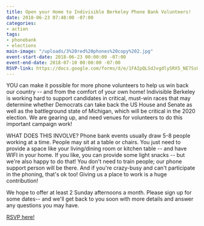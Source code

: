 ```yaml
---
title: Open your Home to Indivisible Berkeley Phone Bank Volunteers!
date: 2018-06-23 07:48:00 -07:00
categories:
- action
tags:
- phonebank
- elections
main-image: "/uploads/3%20red%20phones%20copy%202.jpg"
event-start-date: 2018-06-23 00:00:00 -07:00
event-end-date: 2018-07-10 00:00:00 -07:00
RSVP-link: https://docs.google.com/forms/d/e/1FAIpQLSdJvgdlySRX5_NE7SsU7Ui9rLH8uqbAhQUWRTqAKxyq_iGmFA/viewform
---
```


YOU can make it possible for more phone volunteers to help us win back our country --  and from the comfort of your own home! Indivisible Berkeley is working hard to support candidates in critical, must-win races that may determine whether Democrats can take back the US House and Senate as well as the battleground state of Michigan, which will be critical in the 2020 election.  We are gearing up, and need venues for volunteers  to do this important  campaign work!

WHAT DOES THIS INVOLVE? Phone bank events usually draw 5-8 people working at a time.  People may sit at a table or chairs. You just need to provide a space like your living/dining room or kitchen table -- and have WIFI in your home.  If you like, you can provide some light snacks -- but we're also happy to do that!  You don't need to train people; our phone support person will be there.  And if you're crazy-busy and can't participate in the phoning, that's ok too!  Giving us a place to work is a huge contribution!

We hope to offer at least 2 Sunday afternoons a month. Please sign up for some dates-- and we'll get back to you soon with more details and answer  any questions you may have.

[RSVP here!](https://docs.google.com/forms/d/e/1FAIpQLSdJvgdlySRX5_NE7SsU7Ui9rLH8uqbAhQUWRTqAKxyq_iGmFA/viewform)